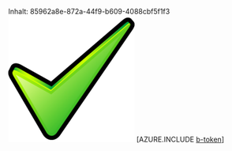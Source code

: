 Inhalt: 85962a8e-872a-44f9-b609-4088cbf5f1f3![Bild](10cc8205-fbb1-4109-bc9b-0266efc10b1a.png)
[AZURE.INCLUDE [b-token](fe60db7a-dccf-4c46-b97d-ef9679999363.md)]
